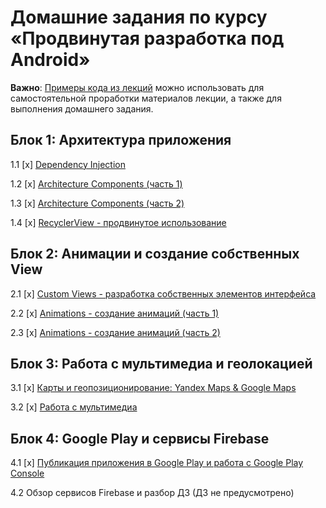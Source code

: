 # Домашние задания по курсу «Продвинутая разработка под Android»

**Важно**: [Примеры кода из лекций](https://github.com/netology-code/andad-code) можно использовать для самостоятельной проработки материалов лекции, а также для выполнения домашнего задания.

## Блок 1: Архитектура приложения

1.1 [x] [Dependency Injection](01_di)

1.2 [x] [Architecture Components (часть 1)](02_arch)

1.3 [x] [Architecture Components (часть 2)](03_arch)

1.4 [x] [RecyclerView - продвинутое использование](04_recycler)

## Блок 2: Анимации и создание собственных View

2.1 [x] [Custom Views - разработка собственных элементов интерфейса](05_views)

2.2 [x] [Animations - создание анимаций (часть 1)](06_animations)

2.3 [x] [Animations - создание анимаций (часть 2)](07_animations)

## Блок 3: Работа с мультимедиа и геолокацией

3.1 [x] [Карты и геопозиционирование: Yandex Maps & Google Maps](08_maps)

3.2 [x] [Работа с мультимедиа](09_multimedia)

## Блок 4: Google Play и сервисы Firebase

4.1 [x] [Публикация приложения в Google Play и работа с Google Play Console](10_publication)

4.2 Обзор сервисов Firebase и разбор ДЗ (ДЗ не предусмотрено)

